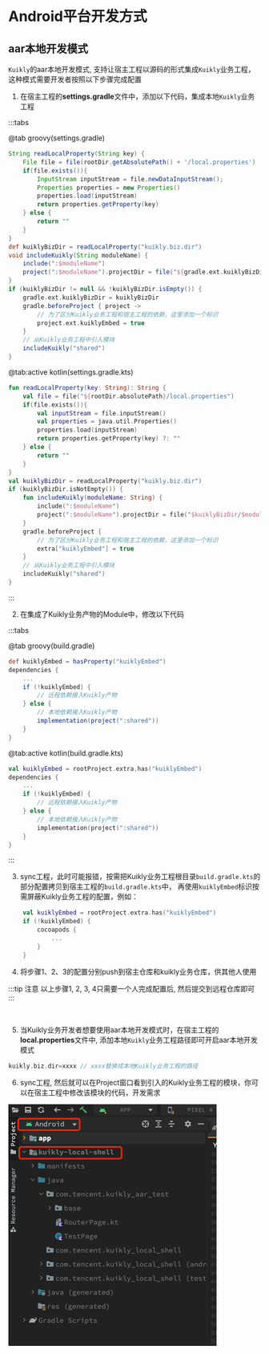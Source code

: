 # Android平台开发方式


## aar本地开发模式

``Kuikly``的aar本地开发模式, 支持让宿主工程以源码的形式集成``Kuikly``业务工程，这种模式需要开发者按照以下步骤完成配置

1. 在宿主工程的**settings.gradle**文件中，添加以下代码，集成本地``Kuikly``业务工程

:::tabs

@tab groovy(settings.gradle)

```groovy
String readLocalProperty(String key) {
    File file = file(rootDir.getAbsolutePath() + '/local.properties')
    if(file.exists()){
        InputStream inputStream = file.newDataInputStream();
        Properties properties = new Properties()
        properties.load(inputStream)
        return properties.getProperty(key)
    } else {
        return ""
    }
}
def kuiklyBizDir = readLocalProperty("kuikly.biz.dir")
void includeKuikly(String moduleName) {
    include(":$moduleName")
    project(":$moduleName").projectDir = file("${gradle.ext.kuiklyBizDir}/$moduleName")
}
if (kuiklyBizDir != null && !kuiklyBizDir.isEmpty()) {
    gradle.ext.kuiklyBizDir = kuiklyBizDir
    gradle.beforeProject { project ->
        // 为了区分Kuikly业务工程和宿主工程的依赖，这里添加一个标识
        project.ext.kuiklyEmbed = true
    }
    // 从Kuikly业务工程中引入模块
    includeKuikly("shared")
}
```

@tab:active kotlin(settings.gradle.kts)

```kotlin
fun readLocalProperty(key: String): String {
    val file = file("${rootDir.absolutePath}/local.properties")
    if(file.exists()){
        val inputStream = file.inputStream()
        val properties = java.util.Properties()
        properties.load(inputStream)
        return properties.getProperty(key) ?: ""
    } else {
        return ""
    }
}
val kuiklyBizDir = readLocalProperty("kuikly.biz.dir")
if (kuiklyBizDir.isNotEmpty()) {
    fun includeKuikly(moduleName: String) {
        include(":$moduleName")
        project(":$moduleName").projectDir = file("$kuiklyBizDir/$moduleName")
    }
    gradle.beforeProject {
        // 为了区分Kuikly业务工程和宿主工程的依赖，这里添加一个标识
        extra["kuiklyEmbed"] = true
    }
    // 从Kuikly业务工程中引入模块
    includeKuikly("shared")
}
```

:::

2. 在集成了Kuikly业务产物的Module中，修改以下代码

:::tabs

@tab groovy(build.gradle)

```groovy
def kuiklyEmbed = hasProperty("kuiklyEmbed")
dependencies {
    ...
    if (!kuiklyEmbed) {
        // 远程依赖接入Kuikly产物
    } else {
        // 本地依赖接入Kuikly产物
        implementation(project(":shared"))
    }
}
```

@tab:active kotlin(build.gradle.kts)

```kotlin
val kuiklyEmbed = rootProject.extra.has("kuiklyEmbed")
dependencies {
    ...
    if (!kuiklyEmbed) {
        // 远程依赖接入Kuikly产物
    } else {
        // 本地依赖接入Kuikly产物
        implementation(project(":shared"))
    }
}
```

:::

3. sync工程，此时可能报错，按需把Kuikly业务工程根目录`build.gradle.kts`的部分配置拷贝到宿主工程的`build.gradle.kts`中，
再使用`kuiklyEmbed`标识按需屏蔽Kuikly业务工程的配置，例如：
```kotlin
    val kuiklyEmbed = rootProject.extra.has("kuiklyEmbed")
    if (!kuiklyEmbed) {
        cocoapods {
            ...
        }
    }
```

4. 将步骤1、2、3的配置分别push到宿主仓库和kuikly业务仓库，供其他人使用

:::tip 注意
以上步骤1, 2, 3, 4只需要一个人完成配置后, 然后提交到远程仓库即可
:::

<br/>

5. 当Kuikly业务开发者想要使用aar本地开发模式时，在宿主工程的**local.properties**文件中, 添加本地``Kuikly``业务工程路径即可开启aar本地开发模式

```gradle
kuikly.biz.dir=xxxx // xxxx替换成本地Kuikly业务工程的路径
```

6. sync工程, 然后就可以在Project窗口看到引入的Kuikly业务工程的模块，你可以在宿主工程中修改该模块的代码，开发需求

![](./img/kuikly_aar_local_dev.png)